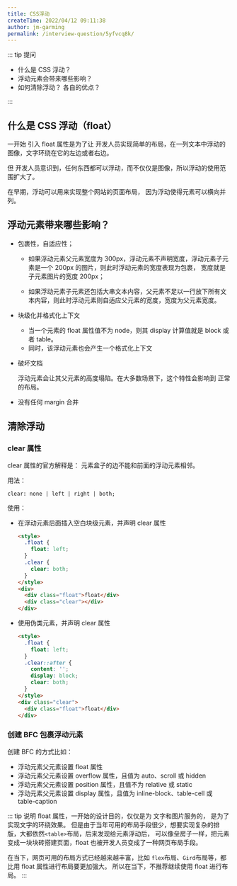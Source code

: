 ```yaml
---
title: CSS浮动
createTime: 2022/04/12 09:11:38
author: jm-garming
permalink: /interview-question/5yfvcq8k/
---
```


::: tip 提问

- 什么是 CSS 浮动？
- 浮动元素会带来哪些影响？
- 如何清除浮动？ 各自的优点？

:::

## 什么是 CSS 浮动（float）

一开始 引入 float 属性是为了让 开发人员实现简单的布局，在一列文本中浮动的图像，文字环绕在它的左边或者右边。

但 开发人员意识到，任何东西都可以浮动，而不仅仅是图像，所以浮动的使用范围扩大了。

在早期，浮动可以用来实现整个网站的页面布局， 因为浮动使得元素可以横向并列。

## 浮动元素带来哪些影响？

- 包裹性，自适应性；

  - 如果浮动元素父元素宽度为 300px，浮动元素不声明宽度，浮动元素子元素是一个 200px 的图片，则此时浮动元素的宽度表现为包裹，
    宽度就是子元素图片的宽度 200px；

  - 如果浮动元素子元素还包括大串文本内容，父元素不足以一行放下所有文本内容，则此时浮动元素则自适应父元素的宽度，宽度为父元素宽度。

- 块级化并格式化上下文

  - 当一个元素的 float 属性值不为 node，则其 display 计算值就是 block 或者 table。
  - 同时，该浮动元素也会产生一个格式化上下文

- 破坏文档

  浮动元素会让其父元素的高度塌陷。在大多数场景下，这个特性会影响到 正常的布局。

- 没有任何 margin 合并

## 清除浮动

### clear 属性

clear 属性的官方解释是： 元素盒子的边不能和前面的浮动元素相邻。

用法：

```
clear: none | left | right | both;
```

使用：

- 在浮动元素后面插入空白块级元素，并声明 clear 属性

  ```html
  <style>
    .float {
      float: left;
    }
    .clear {
      clear: both;
    }
  </style>
  <div>
    <div class="float">float</div>
    <div class="clear"></div>
  </div>
  ```

- 使用伪类元素，并声明 clear 属性

  ```html
  <style>
    .float {
      float: left;
    }
    .clear::after {
      content: '';
      display: block;
      clear: both;
    }
  </style>
  <div class="clear">
    <div class="float">float</div>
  </div>
  ```

### 创建 BFC 包裹浮动元素

创建 BFC 的方式比如：

- 浮动元素父元素设置 float 属性
- 浮动元素父元素设置 overflow 属性，且值为 auto、scroll 或 hidden
- 浮动元素父元素设置 position 属性，且值不为 relative 或 static
- 浮动元素父元素设置 display 属性，且值为 inline-block、table-cell 或 table-caption

::: tip 说明
float 属性，一开始的设计目的，仅仅是为 文字和图片服务的， 是为了实现文字的环绕效果。
但是由于当年可用的布局手段很少，想要实现复杂的排版，大都依然`<table>`布局，后来发现给元素浮动后，
可以像垒房子一样，把元素变成一块块砖搭建页面，float 也被开发人员变成了一种网页布局手段。

在当下，网页可用的布局方式已经越来越丰富，比如 `flex`布局、`Gird`布局等，都比用 float 属性进行布局要更加强大。
所以在当下，不推荐继续使用 float 进行布局。
:::
